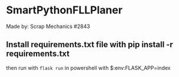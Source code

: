 # SmartPythonFLLPlaner
 Made by: Scrap Mechanics #2843
## Install requirements.txt file with pip install -r requirements.txt
 then run with `flask run` in powershell with $:env:FLASK_APP=index
 
